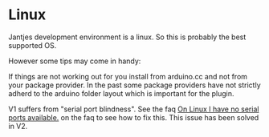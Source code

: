 Linux
===
Jantjes development environment is a linux. So this is probably the best supported OS.

However some tips may come in handy:

If things are not working out for you install from arduino.cc and not from your package provider. In the past some package providers have not strictly adherd to the arduino folder layout which is important for the plugin.

V1 suffers from "serial port blindness". See the faq [On Linux I have no serial ports available.](http://eclipse.baeyens.it/rlogiacco/faq.shtml#/troubleshootin) on the faq to see how to fix this. This issue has been solved in V2.

 